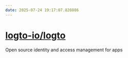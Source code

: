 ```yaml
---
date: 2025-07-24 19:17:07.828886
---
```


# [logto-io/logto](https://github.com/logto-io/logto)

Open source identity and access management for apps